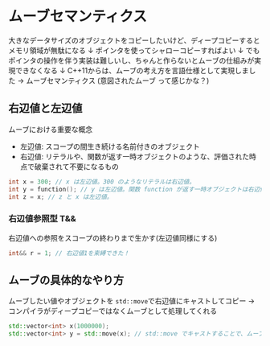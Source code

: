 # ムーブセマンティクス

大きなデータサイズのオブジェクトをコピーしたいけど、ディープコピーするとメモリ領域が無駄になる
↓
ポインタを使ってシャローコピーすればよい
↓
でもポインタの操作を伴う実装は難しいし、ちゃんと作らないとムーブの仕組みが実現できなくなる
↓
C++11からは、ムーブの考え方を言語仕様として実現しました
→ ムーブセマンティクス (意図されたムーブ って感じかな？)



## 右辺値と左辺値

ムーブにおける重要な概念

- 左辺値: スコープの間生き続ける名前付きのオブジェクト
- 右辺値: リテラルや、関数が返す一時オブジェクトのような、評価された時点で破棄されて不要になるもの

```C++
int x = 300; // x は左辺値。300 のようなリテラルは右辺値。
int y = function(); // y は左辺値。関数 function が返す一時オブジェクトは右辺値。
int z = x; // z と x は左辺値。
```

### 右辺値参照型 T&&

右辺値への参照をスコープの終わりまで生かす(左辺値同様にする)

```C++
int&& r = 1; // 右辺値1を束縛できた！
```



## ムーブの具体的なやり方

ムーブしたい値やオブジェクトを `std::move`で右辺値にキャストしてコピー
→ コンパイラがディープコピーではなくムーブとして処理してくれる

```C++
std::vector<int> x(1000000);
std::vector<int> y = std::move(x); // std::move でキャストすることで、ムーブできる
```

